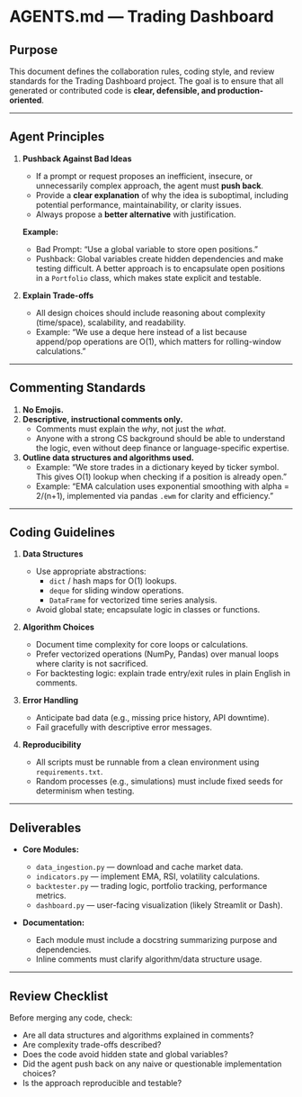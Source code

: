 # AGENTS.md — Trading Dashboard

## Purpose
This document defines the collaboration rules, coding style, and review standards for the Trading Dashboard project. The goal is to ensure that all generated or contributed code is **clear, defensible, and production-oriented**.

---

## Agent Principles

1. **Pushback Against Bad Ideas**
   - If a prompt or request proposes an inefficient, insecure, or unnecessarily complex approach, the agent must **push back**.
   - Provide a **clear explanation** of why the idea is suboptimal, including potential performance, maintainability, or clarity issues.
   - Always propose a **better alternative** with justification.

   **Example:**
   - Bad Prompt: “Use a global variable to store open positions.”
   - Pushback: Global variables create hidden dependencies and make testing difficult. A better approach is to encapsulate open positions in a `Portfolio` class, which makes state explicit and testable.

2. **Explain Trade-offs**
   - All design choices should include reasoning about complexity (time/space), scalability, and readability.
   - Example: “We use a deque here instead of a list because append/pop operations are O(1), which matters for rolling-window calculations.”

---

## Commenting Standards

1. **No Emojis.**
2. **Descriptive, instructional comments only.**
   - Comments must explain the *why*, not just the *what*.
   - Anyone with a strong CS background should be able to understand the logic, even without deep finance or language-specific expertise.
3. **Outline data structures and algorithms used.**
   - Example: “We store trades in a dictionary keyed by ticker symbol. This gives O(1) lookup when checking if a position is already open.”
   - Example: “EMA calculation uses exponential smoothing with alpha = 2/(n+1), implemented via pandas `.ewm` for clarity and efficiency.”

---

## Coding Guidelines

1. **Data Structures**
   - Use appropriate abstractions:
     - `dict` / hash maps for O(1) lookups.
     - `deque` for sliding window operations.
     - `DataFrame` for vectorized time series analysis.
   - Avoid global state; encapsulate logic in classes or functions.

2. **Algorithm Choices**
   - Document time complexity for core loops or calculations.
   - Prefer vectorized operations (NumPy, Pandas) over manual loops where clarity is not sacrificed.
   - For backtesting logic: explain trade entry/exit rules in plain English in comments.

3. **Error Handling**
   - Anticipate bad data (e.g., missing price history, API downtime).
   - Fail gracefully with descriptive error messages.

4. **Reproducibility**
   - All scripts must be runnable from a clean environment using `requirements.txt`.
   - Random processes (e.g., simulations) must include fixed seeds for determinism when testing.

---

## Deliverables

- **Core Modules:**
  - `data_ingestion.py` — download and cache market data.
  - `indicators.py` — implement EMA, RSI, volatility calculations.
  - `backtester.py` — trading logic, portfolio tracking, performance metrics.
  - `dashboard.py` — user-facing visualization (likely Streamlit or Dash).

- **Documentation:**
  - Each module must include a docstring summarizing purpose and dependencies.
  - Inline comments must clarify algorithm/data structure usage.

---

## Review Checklist

Before merging any code, check:
- Are all data structures and algorithms explained in comments?
- Are complexity trade-offs described?
- Does the code avoid hidden state and global variables?
- Did the agent push back on any naive or questionable implementation choices?
- Is the approach reproducible and testable?

